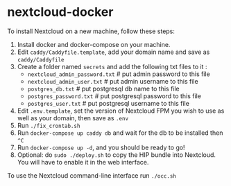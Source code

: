 # nextcloud-docker

To install Nextcloud on a new machine, follow these steps:


1. Install docker and docker-compose on your machine.
2. Edit `caddy/Caddyfile.template`, add your domain name and save as `caddy/Caddyfile`
3. Create a folder named `secrets` and add the following txt files to it :
	- `nextcloud_admin_password.txt` # put admin password to this file
	- `nextcloud_admin_user.txt` # put admin username to this file
	- `postgres_db.txt` # put postgresql db name to this file
	- `postgres_password.txt` # put postgresql password to this file
	- `postgres_user.txt` # put postgresql username to this file
4. Edit `.env.template`, set the version of Nextcloud FPM you wish to use as well as your domain, then save as `.env`
5. Run `./fix_crontab.sh`
6. Run `docker-compose up caddy db` and wait for the db to be installed then `^C`
7. Run `docker-compose up -d`, and you should be ready to go!
8. Optional: do `sudo ./deploy.sh` to copy the HIP bundle into Nextcloud. You will have to enable it in the web interface.

To use the Nextcloud command-line interface run `./occ.sh`
